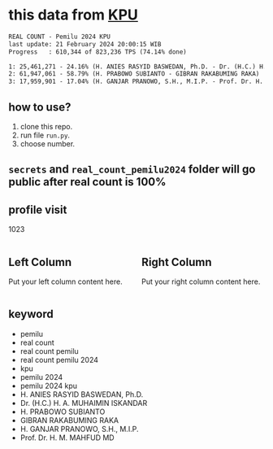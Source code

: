# this data from [KPU](https://pemilu2024.kpu.go.id/)

```txt
REAL COUNT - Pemilu 2024 KPU
last update: 21 February 2024 20:00:15 WIB
Progress   : 610,344 of 823,236 TPS (74.14% done)

1: 25,461,271 - 24.16% (H. ANIES RASYID BASWEDAN, Ph.D. - Dr. (H.C.) H. A. MUHAIMIN ISKANDAR)
2: 61,947,061 - 58.79% (H. PRABOWO SUBIANTO - GIBRAN RAKABUMING RAKA)
3: 17,959,901 - 17.04% (H. GANJAR PRANOWO, S.H., M.I.P. - Prof. Dr. H. M. MAHFUD MD)
```

## how to use?

1. clone this repo.
2. run file `run.py`.
3. choose number.

## `secrets` and `real_count_pemilu2024` folder will go public after real count is 100%

## profile visit

1023

<div style="display: flex; justify-content: space-between;">

<div style="width: 48%;">

## Left Column

Put your left column content here.

</div>

<div style="width: 48%;">

## Right Column

Put your right column content here.

</div>

</div>

## keyword

- pemilu
- real count
- real count pemilu
- real count pemilu 2024
- kpu
- pemilu 2024
- pemilu 2024 kpu
- H. ANIES RASYID BASWEDAN, Ph.D.
- Dr. (H.C.) H. A. MUHAIMIN ISKANDAR
- H. PRABOWO SUBIANTO
- GIBRAN RAKABUMING RAKA
- H. GANJAR PRANOWO, S.H., M.I.P.
- Prof. Dr. H. M. MAHFUD MD

